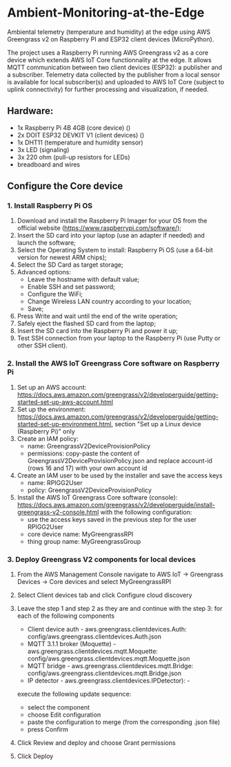 # Ambient-Monitoring-at-the-Edge
Ambiental telemetry (temperature and humidity) at the edge using AWS Greengrass v2 on Raspberry PI and ESP32 client devices (MicroPython).

The project uses a Raspberry Pi running AWS Greengrass v2 as a core device which extends AWS IoT Core functionnality at the edge. It allows MQTT communication between two client devices (ESP32): a publisher and a subscriber. Telemetry data collected by the publisher from a local sensor is available for local subscriber(s) and uploaded to AWS IoT Core (subject to uplink connectivity) for further processing and visualization, if needed.

## Hardware:
- 1x Raspberry Pi 4B 4GB (core device) ()
- 2x DOIT ESP32 DEVKIT V1 (client devices) ()
- 1x DHT11 (temperature and humidity sensor)
- 3x LED (signaling)
- 3x 220 ohm (pull-up resistors for LEDs)
- breadboard and wires

## Configure the Core device
### 1. Install Raspberry Pi OS
1. Download and install the Raspberry Pi Imager for your OS from the official website (https://www.raspberrypi.com/software/);
2. Insert the SD card into your laptop (use an adapter if needed) and launch the software;
3. Select the Operating System to install: Raspberry Pi OS (use a 64-bit version for newest ARM chips);
4. Select the SD Card as target storage;
5. Advanced options:
    - Leave the hostname with default value;
    - Enable SSH and set password;
    - Configure the WiFi;
    - Change Wireless LAN country according to your location;
    - Save;
6. Press Write and wait until the end of the write operation;
7. Safely eject the flashed SD card from the laptop;
8. Insert the SD card into the Raspberry Pi and power it up;
9. Test SSH connection from your laptop to the Raspberry Pi (use Putty or other SSH client).

### 2. Install the AWS IoT Greengrass Core software on Raspberry Pi
1. Set up an AWS account: https://docs.aws.amazon.com/greengrass/v2/developerguide/getting-started-set-up-aws-account.html
2. Set up the environment: https://docs.aws.amazon.com/greengrass/v2/developerguide/getting-started-set-up-environment.html, section "Set up a Linux device (Raspberry Pi)" only
3. Create an IAM policy:
   - name: GreengrassV2DeviceProvisionPolicy
   - permissions: copy-paste the content of GreengrassV2DeviceProvisionPolicy.json and replace account-id (rows 16 and 17) with your own account id
4. Create an IAM user to be used by the installer and save the access keys
   - name: RPIGG2User
   - policy: GreengrassV2DeviceProvisionPolicy
5. Install the AWS IoT Greengrass Core software (console): https://docs.aws.amazon.com/greengrass/v2/developerguide/install-greengrass-v2-console.html with the following configuration:
   - use the access keys saved in the previous step for the user RPIGG2User
   - core device name: MyGreengrassRPI
   - thing group name: MyGreengrassGroup
   
### 3. Deploy Greengrass V2 components for local devices
1. From the AWS Management Console navigate to AWS IoT -> Greengrass Devices -> Core devices and select MyGreengrassRPI
2. Select Client devices tab and click Configure cloud discovery
3. Leave the step 1 and step 2 as they are and continue with the step 3: for each of the following components
    - Client device auth - aws.greengrass.clientdevices.Auth: config/aws.greengrass.clientdevices.Auth.json
    - MQTT 3.1.1 broker (Moquette) - aws.greengrass.clientdevices.mqtt.Moquette: config/aws.greengrass.clientdevices.mqtt.Moquette.json
    - MQTT bridge - aws.greengrass.clientdevices.mqtt.Bridge: config/aws.greengrass.clientdevices.mqtt.Bridge.json
    - IP detector - aws.greengrass.clientdevices.IPDetector): -
   
   execute the following update sequence:
   - select the component
   - choose Edit configuration
   - paste the configuration to merge (from the corresponding .json file)
   - press Confirm

5. Click Review and deploy and choose Grant permissions
6. Click Deploy
